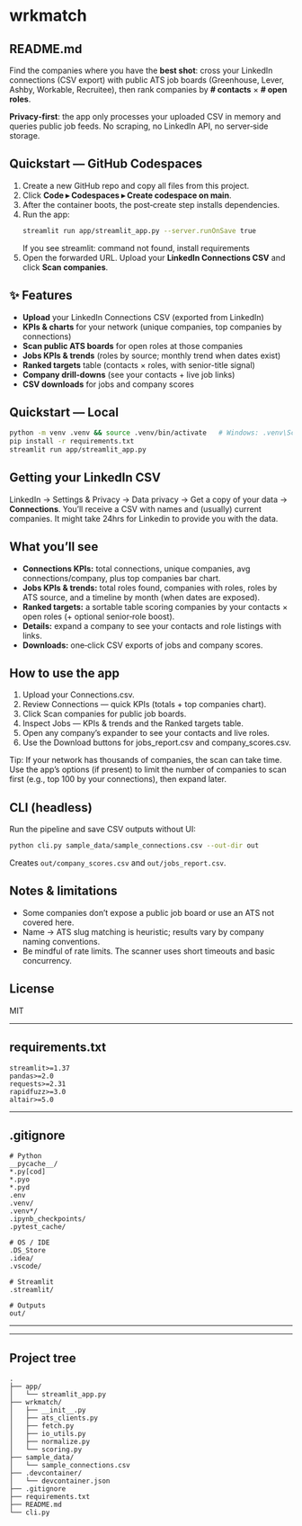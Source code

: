 # wrkmatch

## README.md

Find the companies where you have the **best shot**: cross your LinkedIn connections (CSV export) with public ATS job boards (Greenhouse, Lever, Ashby, Workable, Recruitee), then rank companies by **# contacts** × **# open roles**.

**Privacy‑first**: the app only processes your uploaded CSV in memory and queries public job feeds. No scraping, no LinkedIn API, no server‑side storage.

## Quickstart — GitHub Codespaces
1. Create a new GitHub repo and copy all files from this project.
2. Click **Code ▸ Codespaces ▸ Create codespace on main**.
3. After the container boots, the post‑create step installs dependencies.
4. Run the app:
   ```bash
   streamlit run app/streamlit_app.py --server.runOnSave true
   ```
   If you see streamlit: command not found, install requirements
5. Open the forwarded URL. Upload your **LinkedIn Connections CSV** and click **Scan companies**.

## ✨ Features

- **Upload** your LinkedIn Connections CSV (exported from LinkedIn)
- **KPIs & charts** for your network (unique companies, top companies by connections)
- **Scan public ATS boards** for open roles at those companies
- **Jobs KPIs & trends** (roles by source; monthly trend when dates exist)
- **Ranked targets** table (contacts × roles, with senior-title signal)
- **Company drill-downs** (see your contacts + live job links)
- **CSV downloads** for jobs and company scores

## Quickstart — Local

```bash
python -m venv .venv && source .venv/bin/activate   # Windows: .venv\Scripts\activate
pip install -r requirements.txt
streamlit run app/streamlit_app.py
```

## Getting your LinkedIn CSV

LinkedIn → Settings & Privacy → Data privacy → Get a copy of your data → **Connections**. You’ll receive a CSV with names and (usually) current companies. It might take 24hrs for Linkedin to provide you with the data.

## What you’ll see

* **Connections KPIs:** total connections, unique companies, avg connections/company, plus top companies bar chart.
* **Jobs KPIs & trends:** total roles found, companies with roles, roles by ATS source, and a timeline by month (when dates are exposed).
* **Ranked targets:** a sortable table scoring companies by your contacts × open roles (+ optional senior‑role boost).
* **Details:** expand a company to see your contacts and role listings with links.
* **Downloads:** one‑click CSV exports of jobs and company scores.

## How to use the app

1. Upload your Connections.csv.
2. Review Connections — quick KPIs (totals + top companies chart).
3. Click Scan companies for public job boards.
4. Inspect Jobs — KPIs & trends and the Ranked targets table.
5. Open any company’s expander to see your contacts and live roles.
6. Use the Download buttons for jobs_report.csv and company_scores.csv.

Tip: If your network has thousands of companies, the scan can take time. Use the app’s options (if present) to limit the number of companies to scan first (e.g., top 100 by your connections), then expand later.

## CLI (headless)

Run the pipeline and save CSV outputs without UI:

```bash
python cli.py sample_data/sample_connections.csv --out-dir out
```

Creates `out/company_scores.csv` and `out/jobs_report.csv`.

## Notes & limitations

* Some companies don’t expose a public job board or use an ATS not covered here.
* Name → ATS slug matching is heuristic; results vary by company naming conventions.
* Be mindful of rate limits. The scanner uses short timeouts and basic concurrency.

## License

MIT 

---

## requirements.txt
```text
streamlit>=1.37
pandas>=2.0
requests>=2.31
rapidfuzz>=3.0
altair>=5.0
````

---

## .gitignore

```gitignore
# Python
__pycache__/
*.py[cod]
*.pyo
*.pyd
.env
.venv/
.venv*/
.ipynb_checkpoints/
.pytest_cache/

# OS / IDE
.DS_Store
.idea/
.vscode/

# Streamlit
.streamlit/

# Outputs
out/
```

---

---

## Project tree

```
.
├── app/
│   └── streamlit_app.py
├── wrkmatch/
│   ├── __init__.py
│   ├── ats_clients.py
│   ├── fetch.py
│   ├── io_utils.py
│   ├── normalize.py
│   └── scoring.py
├── sample_data/
│   └── sample_connections.csv
├── .devcontainer/
│   └── devcontainer.json
├── .gitignore
├── requirements.txt
├── README.md
└── cli.py
```